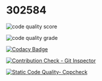 # 302584

![code quality score](https://www.code-inspector.com/project/24995/score/svg)


![code quality grade](https://www.code-inspector.com/project/24995/status/svg)



[![Codacy Badge](https://app.codacy.com/project/badge/Grade/5fe5de5ae738451b9727e6040f80099e)](https://www.codacy.com/gh/dilipkumar26/302584/dashboard?utm_source=github.com&amp;utm_medium=referral&amp;utm_content=dilipkumar26/302584&amp;utm_campaign=Badge_Grade)


[![Contribution Check - Git Inspector](https://github.com/dilipkumar26/302584/actions/workflows/gitinspector.yml/badge.svg)](https://github.com/dilipkumar26/302584/actions/workflows/gitinspector.yml)


[![Static Code Quality- Cppcheck](https://github.com/dilipkumar26/302584/actions/workflows/cpp.yml/badge.svg)](https://github.com/dilipkumar26/302584/actions/workflows/cpp.yml)
